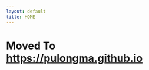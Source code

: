 ```yaml
---
layout: default
title: HOME
---
```



<h1> Moved To <a href="https://pulongma.github.io" target="blank">https://pulongma.github.io </a> </h1>



